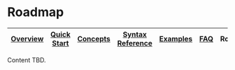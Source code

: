 # Roadmap

| [Overview](/docs/) |[Quick Start](/docs/quickstart#quick-start-guide) | [Concepts](/docs/concepts.md#concepts) | [Syntax Reference](/docs/syntax-reference.md#syntax-reference) | [Examples](/docs/examples.md#examples) | [FAQ](/docs/faq.md#faq)  | Roadmap | [Demo](/docs/demo.md#demo) |
|---|----|-----|----|----|----|----|----|

Content TBD.